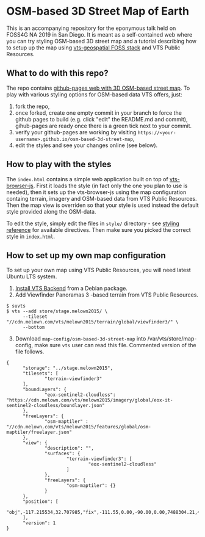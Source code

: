 # OSM-based 3D Street Map of Earth

This is an accompanying repository for the eponymous talk held on FOSS4G NA 2019 in San Diego. 
It is meant as a self-contained web where you can try styling OSM-based 3D street map and a tutorial describing how to 
setup up the map using [vts-geospatial FOSS stack](https://www.melown.com/products/vts/) and VTS Public Resources.

## What to do with this repo?

The repo contains [github-pages web with 3D OSM-based street map](//ladislavhorky.github.io/osm-based-3d-street-map).
To play with various styling options for OSM-based data VTS offers, just: 
  1. fork the repo,
  2. once forked, create one empty commit in your branch to force the github pages to build 
  (e.g. click "edit" the README.md and commit), gihub-pages are ready once there is a green tick next to your commit.
  3. verify your github-pages are working by visiting `https://<your-username>.github.io/osm-based-3d-street-map`,
  4. edit the styles and see your changes online (see below).
  
## How to play with the styles

The `index.html` contains a simple web application built on top of [vts-browser-js](//github.com/melowntech/vts-browser-js).
First it loads the style (in fact only the one you plan to use is needed), then it sets up the vts-browser-js using the map
configuration containg terrain, imagery and OSM-based data from VTS Public Resources. 
Then the map view is overriden so that your style is used instead the default style provided along the OSM-data.

To edit the style, simply edit the files in `style/` directory - see 
[styling reference](//github.com/melowntech/vts-browser-js/wiki/VTS-Geodata-Format#geo-layer-styles-structure)
for available directives. Then make sure you picked the correct style in `index.html`.

## How to set up my own map configuration

To set up your own map using VTS Public Resources, you will need latest Ubuntu LTS system.

  1. [Install VTS Backend](http://vtsdocs.melown.com/en/latest/tutorials/vtsbackend.html) from a Debian package.
  2. Add Viewfinder Panoramas 3 -based terrain from VTS Public Resources.
  ```
  $ suvts
  $ vts --add store/stage.melown2015/ \
        --tileset "//cdn.melown.com/vts/melown2015/terrain/global/viewfinder3/" \
        --bottom
  ```
  3. Download `map-config/osm-based-3d-street-map` into /var/vts/store/map-config, make sure `vts` user can read this file.
     Commented version of the file follows.
  ```
  {
        "storage": "../stage.melown2015",
        "tilesets": [
                "terrain-viewfinder3"
        ],
        "boundLayers": {
                "eox-sentinel2-cloudless": "https://cdn.melown.com/vts/melown2015/imagery/global/eox-it-sentinel2-cloudless/boundlayer.json"
        },
        "freeLayers": {
                "osm-maptiler" : "//cdn.melown.com/vts/melown2015/features/global/osm-maptiler/freelayer.json"
        },
        "view": {
                "description": "",
                "surfaces": {
                        "terrain-viewfinder3": [
                                "eox-sentinel2-cloudless"
                        ]
                },
                "freeLayers": {
                        "osm-maptiler": {}
                }
        },
        "position": [
            "obj",-117.215534,32.707985,"fix",-111.55,0.00,-90.00,0.00,7488304.21,45.00
        ],
        "version": 1
  }
  ```
